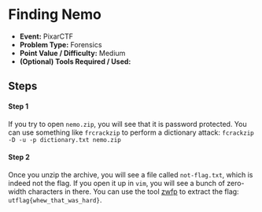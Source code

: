 # Finding Nemo 
* **Event:** PixarCTF
* **Problem Type:** Forensics
* **Point Value / Difficulty:** Medium
* **(Optional) Tools Required / Used:**

## Steps​
#### Step 1
If you try to open `nemo.zip`, you will see that it is password protected. You can use something like `frcrackzip` to perform a dictionary attack: `fcrackzip -D -u -p dictionary.txt nemo.zip`

#### Step 2
Once you unzip the archive, you will see a file called `not-flag.txt`, which is indeed not the flag. If you open it up in `vim`, you will see a bunch of zero-width characters in there. You can use the tool [zwfp](https://github.com/vedhavyas/zwfp) to extract the flag: `utflag{whew_that_was_hard}`.
